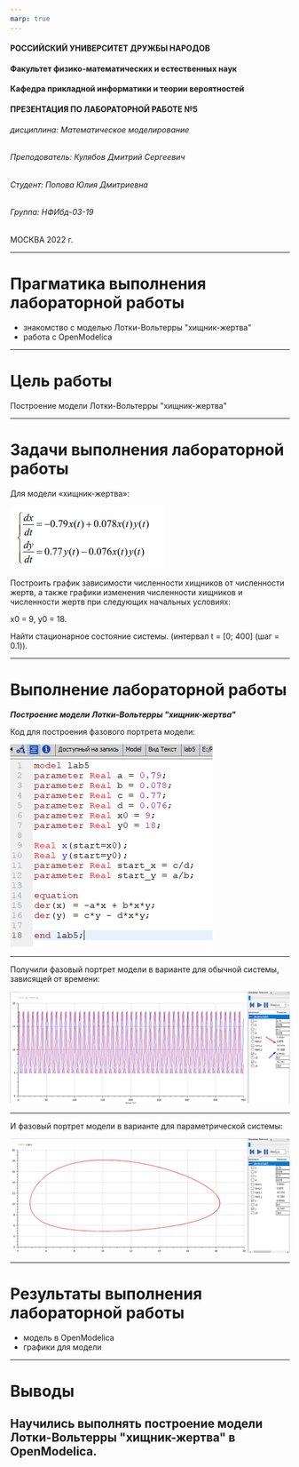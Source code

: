 ```yaml
---
marp: true
---
```


<style>
section.titleslide h6
{
    text-align: right;
}
section.titleslide
{
    text-align: center;
}
</style>

<!-- _class: titleslide -->

#### РОССИЙСКИЙ УНИВЕРСИТЕТ ДРУЖБЫ НАРОДОВ
#### Факультет физико-математических и естественных наук  
#### Кафедра прикладной информатики и теории вероятностей 
#### ПРЕЗЕНТАЦИЯ ПО ЛАБОРАТОРНОЙ РАБОТЕ №5

###### дисциплина: Математическое моделирование
###### Преподователь: Кулябов Дмитрий Сергеевич
###### Студент: Попова Юлия Дмитриевна
###### Группа: НФИбд-03-19
МОСКВА
2022 г.

---

# **Прагматика выполнения лабораторной работы**

- знакомство с моделью Лотки-Вольтерры "хищник-жертва"
- работа с OpenModelica

---

# **Цель работы**

Построение модели Лотки-Вольтерры "хищник-жертва"

---

# Задачи выполнения лабораторной работы

Для модели «хищник-жертва»:

![Система для модели варианта-37](image/1.png "Система для модели варианта-37")

Построить график зависимости численности хищников от численности жертв, а также графики изменения численности хищников и численности жертв при следующих начальных условиях:

x0 = 9, y0 = 18.

Найти стационарное состояние системы. 
(интервал t = [0; 400] (шаг = 0.1)).

---

# **Выполнение лабораторной работы**

**_Построение модели Лотки-Вольтерры "хищник-жертва"_**


Код для построения фазового портрета модели:

![Код для фазового портрета модели в варианте](image/2.png "код для фазового портрета модели в варианте")

---

Получили фазовый портрет модели в варианте для обычной системы, зависящей от времени:

![Фазовый портрет модели в варианте для обычной системы](image/3.png "фазовый портрет модели в варианте для обычной системы, зависящей от времени")

---

И фазовый портрет модели в варианте для параметрической системы:

![Фазовый портрет модели в варианте параметрической системы](image/4.png "фазовый портрет модели в варианте для параметрической системы")

---

# Результаты выполнения лабораторной работы

- модель в OpenModelica
- графики для модели

---

# Выводы

Научились выполнять построение модели Лотки-Вольтерры "хищник-жертва" в OpenModelica.
---